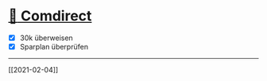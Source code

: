 # [:money_with_wings: Comdirect](#DONE:0.00030517578125)
- [x] 30k überweisen
- [x] Sparplan überprüfen
---
[[2021-02-04]]
<!-- due:2021-02-11 -->
<!-- created:2021-02-04T18:55:29.921Z completed:2021-02-16T08:01:32.749Z -->

